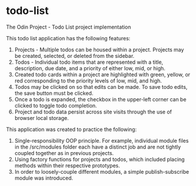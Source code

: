 # todo-list
The Odin Project - Todo List project implementation

This todo list application has the following features:

1. Projects - Multiple todos can be housed within a project. Projects may be created, selected, or deleted from the sidebar.
2. Todos - Individual todo items that are represented with a title, description, due date, and a priority of either low, mid, or high.
3. Created todo cards within a project are highlighted with green, yellow, or red corresponding to the priority levels of low, mid, and high.
4. Todos may be clicked on so that edits can be made. To save todo edits, the save button must be clicked.
5. Once a todo is expanded, the checkbox in the upper-left corner can be clicked to toggle todo completion.
6. Project and todo data persist across site visits through the use of browser local storage.

This application was created to practice the following:

1. Single-responsibility OOP principle. For example, individual module files in the /src/modules folder each have a distinct job and are not tightly coupled together as in previous projects.
2. Using factory functions for projects and todos, which included placing methods within their respective prototypes.
2. In order to loosely-couple different modules, a simple publish-subscribe module was introduced.  